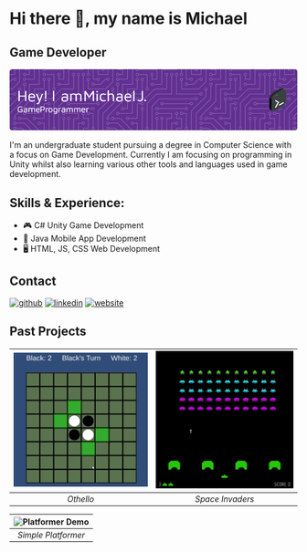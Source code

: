 # Hi there 👋, my name is Michael
## Game Developer
![Game Developer](https://raw.githubusercontent.com/Mickkers/Mickkers/main/github-header-image.png)

I'm an undergraduate student pursuing a degree in Computer Science with a focus on Game Development. Currently I am focusing on programming in Unity whilst also learning various other tools and languages used in game development.

## Skills & Experience: 
- 🎮 C# Unity Game Development
- 📱 Java Mobile App Development
- 🖥️ HTML, JS, CSS Web Development

## Contact
[<img src='https://cdn.jsdelivr.net/npm/simple-icons@3.0.1/icons/github.svg' alt='github' height='40'>](https://github.com/mickkers)  [<img src='https://cdn.jsdelivr.net/npm/simple-icons@3.0.1/icons/linkedin.svg' alt='linkedin' height='40'>](https://www.linkedin.com/in/Michael-J-Dev/)  [<img src='https://cdn.jsdelivr.net/npm/simple-icons@3.0.1/icons/icloud.svg' alt='website' height='40'>](https://linktr.ee/Mickkers)  

## Past Projects

| ![Othello Demo](https://raw.githubusercontent.com/Mickkers/Mickkers/main/OthelloDemo.gif) | ![Space Invaders Demo](https://raw.githubusercontent.com/Mickkers/Mickkers/main/SpaceInvadersDemo.gif) | 
|:--:|:--:| 
| *Othello* | *Space Invaders* |

| ![Platformer Demo](https://raw.githubusercontent.com/Mickkers/Mickkers/main/PlatformerDemo.gif) | 
|:--:| 
| *Simple Platformer* |
